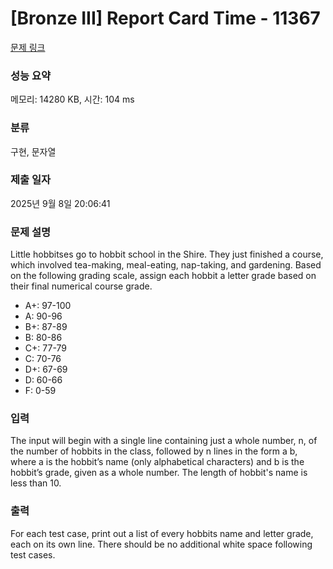 # [Bronze III] Report Card Time - 11367 

[문제 링크](https://www.acmicpc.net/problem/11367) 

### 성능 요약

메모리: 14280 KB, 시간: 104 ms

### 분류

구현, 문자열

### 제출 일자

2025년 9월 8일 20:06:41

### 문제 설명

<p>Little hobbitses go to hobbit school in the Shire. They just finished a course, which involved tea-making, meal-eating, nap-taking, and gardening. Based on the following grading scale, assign each hobbit a letter grade based on their final numerical course grade.</p>

<ul>
	<li>A+: 97-100</li>
	<li>A: 90-96</li>
	<li>B+: 87-89</li>
	<li>B: 80-86</li>
	<li>C+: 77-79</li>
	<li>C: 70-76</li>
	<li>D+: 67-69</li>
	<li>D: 60-66</li>
	<li>F: 0-59</li>
</ul>

### 입력 

 <p>The input will begin with a single line containing just a whole number, n, of the number of hobbits in the class, followed by n lines in the form a b, where a is the hobbit’s name (only alphabetical characters) and b is the hobbit’s grade, given as a whole number. The length of hobbit's name is less than 10.</p>

### 출력 

 <p>For each test case, print out a list of every hobbits name and letter grade, each on its own line. There should be no additional white space following test cases.</p>


